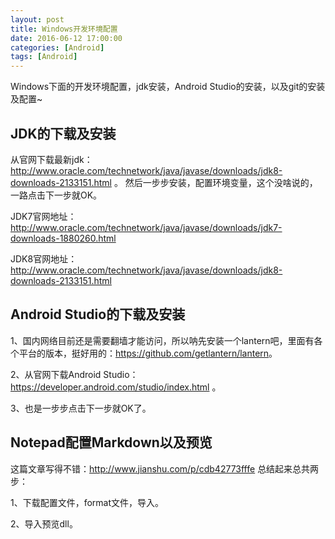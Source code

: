 ```yaml
---
layout: post
title: Windows开发环境配置
date: 2016-06-12 17:00:00
categories: [Android]
tags: [Android]
---
```


Windows下面的开发环境配置，jdk安装，Android Studio的安装，以及git的安装及配置~
<!--more-->

##  JDK的下载及安装

从官网下载最新jdk：<http://www.oracle.com/technetwork/java/javase/downloads/jdk8-downloads-2133151.html> 。
然后一步步安装，配置环境变量，这个没啥说的，一路点击下一步就OK。

JDK7官网地址：<http://www.oracle.com/technetwork/java/javase/downloads/jdk7-downloads-1880260.html>

JDK8官网地址：<http://www.oracle.com/technetwork/java/javase/downloads/jdk8-downloads-2133151.html> 

##  Android Studio的下载及安装 

1、国内网络目前还是需要翻墙才能访问，所以呐先安装一个lantern吧，里面有各个平台的版本，挺好用的：<https://github.com/getlantern/lantern>。

2、从官网下载Android Studio：<https://developer.android.com/studio/index.html> 。

3、也是一步步点击下一步就OK了。

##  Notepad配置Markdown以及预览
这篇文章写得不错：<http://www.jianshu.com/p/cdb42773fffe>
总结起来总共两步：

1、下载配置文件，format文件，导入。

2、导入预览dll。